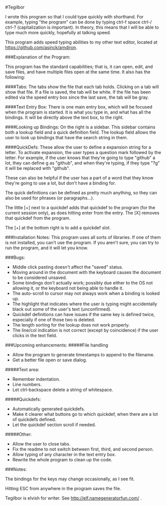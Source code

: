 #Tegilbor

I wrote this program so that I could type quickly with shorthand. For example, typing "the program" can be done by typing ctrl-f space ctrl-/ ctrl-? (capitalization is important). In theory, this means that I will be able to type much more quickly, hopefully at talking speed. 

This program adds speed typing abilities to my other text editor, located at https://github.com/asinck/amdiron. 

###Explanation of the Program:

This program has the standard capabilities; that is, it can open, edit, and save files, and have multiple files open at the same time. It also has the following:

####Tabs:
The tabs show the file that each tab holds. Clicking on a tab will show that file. If a file is saved, the tab will be white. If the file has been edited via the speed entry box since the last save, the tab will be gray.

####Text Entry Box:
There is one main entry box, which will be focused when the program is started. It is what you type in, and what has all the bindings. It will be directly above the text box, to the right.

####Looking up Bindings:
On the right is a sidebar. This sidebar contains both a lookup field and a quick definition field. The lookup field allows the user to look up bindings that have the search string in them. 

####QuickDefs:
These allow the user to define a expansion string for a letter. To activate expansion, the user types a question mark followed by the letter. For example, if the user knows that they're going to type "github" a lot, they can define g as "github", and when they're typing, if they type "?g" it will be replaced with "github".

These can also be helpful if the user has a part of a word that they know they're going to use a lot, but don't have a binding for.

The quick definitions can be defined as pretty much anything, so they can also be used for phrases (or paragraphs...). 

The little [+] next to a quickdef adds that quickdef to the program (for the current session only), as does hitting enter from the entry. The [X] removes that quickdef from the program. 

The [+] at the bottom right is to add a quickdef slot.

###Installation Notes:
This program uses all sorts of libraries. If one of them is not installed, you can't use the program. If you aren't sure, you can try to run the program, and it will let you know. 

###Bugs:
* Middle click pasting doesn't affect the "saved" status.
* Moving around in the document with the keyboard causes the document to be considered unsaved.
* Some bindings don't actually work; possibly due either to the OS not allowing it, or the keyboard not being able to handle it.
* The auto-scroll to cursor may not always work when a binding is looked up.
* The highlight that indicates where the user is typing might accidentally black out some of the user's text (unconfirmed).
* Quickdef definitions can have issues if the same key is defined twice, especially if one of those two is deleted.
* The length sorting for the lookup does not work properly.
* The line/col indication is not correct (except by coincidence) if the user clicks in the text field.

###Upcoming enhancements:
#####File handling 
* Allow the program to generate timestamps to append to the filename.
* Get a better file open or save dialog.

#####Text area:
* Remember indentation.
* Line numbers.
* Let ctrl-backspace delete a string of whitespace.

#####Quickdefs:
* Automatically generated quickdefs.
* Make it clearer what buttons go to which quickdef, when there are a lot of quickdefs defined.
* Let the quickdef section scroll if needed.

#####Other:
* Allow the user to close tabs.
* Fix the readme to not switch between first, third, and second person.
* Allow typing of any character in the text entry box.
* Rewrite the whole program to clean up the code.

###Notes:

The bindings for the keys may change occasionally, as I see fit. 

Hitting ESC from anywhere in the program saves the file.

Tegilbor is elvish for writer. See http://elf.namegeneratorfun.com/ .



